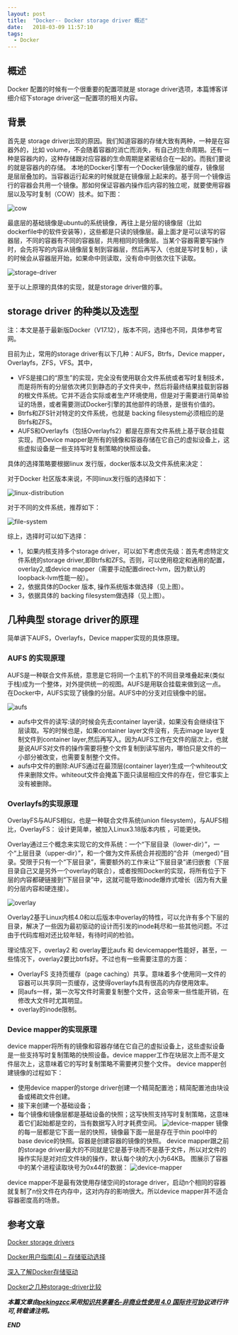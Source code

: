 ```yaml
---
layout: post
title:  "Docker-- Docker storage driver 概述"
date:   2018-03-09 11:57:10
tags: 
  - Docker
---
```



## 概述

Docker 配置的时候有一个很重要的配置项就是 storage driver选项，本篇博客详细介绍下storage driver这一配置项的相关内容。

## 背景

首先是 storage driver出现的原因。我们知道容器的存储大致有两种，一种是在容器外的，比如 volume，不会随着容器的消亡而消失，有自己的生命周期。还有一种是容器内的，这种存储跟对应容器的生命周期是紧密结合在一起的。而我们要说的就是容器内的存储。
本地的Docker引擎有一个Docker镜像层的缓存，镜像层是层层叠加的。当容器运行起来的时候就是在镜像层上起来的。基于同一个镜像运行的容器会共用一个镜像。那如何保证容器内操作后内容的独立呢，就要使用容器层以及写时复制（COW）技术。如下图：

![cow](https://raw.githubusercontent.com/zhangchenchen/zhangchenchen.github.io/hexo/images/20180309142857-cow.jpg)

最底层的基础镜像是ubuntu的系统镜像，再往上是分层的镜像层（比如dockerfile中的软件安装等），这些都是只读的镜像层。最上面才是可以读写的容器层，不同的容器有不同的容器层，共用相同的镜像层。当某个容器需要写操作时，会先将写的内容从镜像层复制到容器层，然后再写入（也就是写时复制），读的时候会从容器层开始，如果命中则读取，没有命中则依次往下读取。

![storage-driver](https://raw.githubusercontent.com/zhangchenchen/zhangchenchen.github.io/hexo/images/20180309145042-storage-driver.jpg)

至于以上原理的具体的实现，就是storage driver做的事。

## storage driver 的种类以及选型

注：本文是基于最新版Docker（V17.12），版本不同，选择也不同，具体参考官网。

目前为止，常用的storage driver有以下几种：AUFS，Btrfs，Device mapper，Overlayfs，ZFS，VFS。其中，
 - VFS是接口的“原生”的实现，完全没有使用联合文件系统或者写时复制技术，而是将所有的分层依次拷贝到静态的子文件夹中，然后将最终结果挂载到容器的根文件系统。它并不适合实际或者生产环境使用，但是对于需要进行简单验证的场景，或者需要测试Docker引擎的其他部件的场景，是很有价值的。
 - Btrfs和ZFS针对特定的文件系统，也就是 backing filesystem必须相应的是Btrfs和ZFS。
 - AUFS和Overlayfs（包括Overlayfs2）都是在原有文件系统上基于联合挂载实现，而Device mapper是所有的镜像和容器存储在它自己的虚拟设备上，这些虚拟设备是一些支持写时复制策略的快照设备。

具体的选择策略要根据linux 发行版，docker版本以及文件系统来决定：

对于Docker 社区版本来说，不同linux发行版的选择如下：

![linux-distribution](https://raw.githubusercontent.com/zhangchenchen/zhangchenchen.github.io/hexo/images/20180309151325-linux-distribution.jpg)

对于不同的文件系统，推荐如下：

![file-system](https://raw.githubusercontent.com/zhangchenchen/zhangchenchen.github.io/hexo/images/20180309151640-file-system.jpg)

综上，选择时可以如下选择：

- 1，如果内核支持多个storage driver，可以如下考虑优先级：首先考虑特定文件系统的storage driver,即Btrfs和ZFS。否则，可以使用稳定和通用的配置，overlay2,或device mapper（需要手动配置direct-lvm，因为默认的loopback-lvm性能一般）。
- 2，依据具体的Docker 版本, 操作系统版本做选择（见上图）。
- 3，依据具体的 backing filesystem做选择（见上图）。



## 几种典型 storage driver的原理

简单讲下AUFS，Overlayfs，Device mapper实现的具体原理。


### AUFS 的实现原理

AUFS是一种联合文件系统，意思是它将同一个主机下的不同目录堆叠起来(类似于栈)成为一个整体，对外提供统一的视图。AUFS是用联合挂载来做到这一点。 在Docker中，AUFS实现了镜像的分层。AUFS中的分支对应镜像中的层。

![aufs](https://raw.githubusercontent.com/zhangchenchen/zhangchenchen.github.io/hexo/images/20180309155232-aufs.jpg)

- aufs中文件的读写:读的时候会先去container layer读，如果没有会继续往下层读取。写的时候也是，如果container layer文件没有，先去image layer复制文件到container layer,然后再写入。因为AUFS工作在文件的层次上，也就是说AUFS对文件的操作需要将整个文件复制到读写层内，哪怕只是文件的一小部分被改变，也需要复制整个文件。
- aufs中文件的删除:AUFS通过在最顶层(container layer)生成一个whiteout文件来删除文件。whiteout文件会掩盖下面只读层相应文件的存在，但它事实上没有被删除。

### Overlayfs的实现原理

OverlayFS与AUFS相似，也是一种联合文件系统(union filesystem)，与AUFS相比，OverlayFS： 设计更简单，被加入Linux3.18版本内核 ，可能更快。

Overlay通过三个概念来实现它的文件系统：一个“下层目录（lower-dir）”，一个“上层目录（upper-dir）”，和一个做为文件系统合并视图的“合并（merged）”目录。受限于只有一个“下层目录”，需要额外的工作来让“下层目录”递归嵌套（下层目录自己又是另外一个overlay的联合），或者按照Docker的实现，将所有位于下层的内容都硬链接到“下层目录”中，这就可能导致inode爆炸式增长（因为有大量的分层内容和硬连接）。

![overlay](https://raw.githubusercontent.com/zhangchenchen/zhangchenchen.github.io/hexo/images/20180309160513-overlay.jpg)

Overlay2基于Linux内核4.0和以后版本中overlay的特性，可以允许有多个下层的目录，解决了一些因为最初驱动的设计而引发的inode耗尽和一些其他问题。不过由于代码库相对还比较年轻，有待时间的检验。

理论情况下，overlay2 和 overlay要比aufs 和 devicemapper性能好，甚至，一些情况下，overlay2要比btrfs好。不过也有一些需要注意的方面：
- OverlayFS 支持页缓存（page caching）共享。意味着多个使用同一文件的容器可以共享同一页缓存，这使得overlayfs具有很高的内存使用效率。
- 同aufs一样，第一次写文件时需要复制整个文件，这会带来一些性能开销，在修改大文件时尤其明显。 
- overlay的inode限制。

### Device mapper的实现原理

device mapper将所有的镜像和容器存储在它自己的虚拟设备上，这些虚拟设备是一些支持写时复制策略的快照设备。device mapper工作在块层次上而不是文件层次上，这意味着它的写时复制策略不需要拷贝整个文件。 
device mapper创建镜像的过程如下： 
- 使用device mapper的storge driver创建一个精简配置池；精简配置池由块设备或稀疏文件创建。 
- 接下来创建一个基础设备； 
- 每个镜像和镜像层都是基础设备的快照；这写快照支持写时复制策略，这意味着它们起始都是空的，当有数据写入时才耗费空间。
![device-mapper](https://raw.githubusercontent.com/zhangchenchen/zhangchenchen.github.io/hexo/images/20180309162425-device-mapper.jpg)
镜像的每一层都是它下面一层的快照，镜像最下面一层是存在于thin pool中的base device的快照。容器是创建容器的镜像的快照。
device mapper跟之前的storage driver最大的不同就是它是基于块而不是基于文件，所以对文件的操作实际是对对应文件块的操作，默认每个块的大小为64KB。
图展示了容器中的某个进程读取块号为0x44f的数据： 
![device-mapper](https://raw.githubusercontent.com/zhangchenchen/zhangchenchen.github.io/hexo/images/20180309163531-device-mapper.jpg)

device mapper不是最有效使用存储空间的storage driver，启动n个相同的容器就复制了n份文件在内存中，这对内存的影响很大。所以device mapper并不适合容器密度高的场景。

## 参考文章

[Docker storage drivers](https://docs.docker.com/storage/storagedriver/select-storage-driver/)

[Docker用户指南(4) – 存储驱动选择](https://www.centos.bz/2016/12/select-a-docker-storage-driver/)

[深入了解Docker存储驱动](http://dockone.io/article/1765)

[Docker之几种storage-driver比较](http://blog.csdn.net/vchy_zhao/article/details/70238690)


***本篇文章由[pekingzcc](https://zhangchenchen.github.io/)采用[知识共享署名-非商业性使用 4.0 国际许可协议](https://creativecommons.org/licenses/by-nc-sa/4.0/)进行许可,转载请注明。***


 ***END***